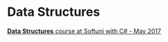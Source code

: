 # Data Structures

[**Data Structures** course at Softuni with C# - May 2017](https://softuni.bg/trainings/1666/data-structures-may-2017)
